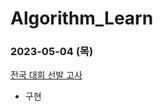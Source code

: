# Algorithm_Learn
### 2023-05-04 (목)
[전국 대회 선발 고사](https://school.programmers.co.kr/learn/courses/30/lessons/181851)
- 구현
